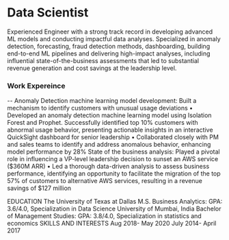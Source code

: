 # Data Scientist 

Experienced Engineer with a strong track record in developing advanced ML models and conducting impactful data analyses. Specialized in anomaly detection, forecasting, fraud detection methods, dashboarding, building end-to-end ML pipelines and delivering high-impact analyses, including influential state-of-the-business assessments that led to substantial revenue generation and cost savings at the leadership level.

### Work Expereince 
-- Anomaly Detection machine learning model development: Built a mechanism to identify customers with unusual usage deviations
• Developed an anomaly detection machine learning model using Isolation Forest and Prophet. Successfully identified top 10% customers with abnormal usage behavior, presenting actionable insights in an interactive QuickSight dashboard for senior leadership
• Collaborated closely with PM and sales teams to identify and address anomalous behavior, enhancing model performance by 28% State of the business analysis: Played a pivotal role in influencing a VP-level leadership decision to sunset an AWS service ($360M ARR)
• Led a thorough data-driven analysis to assess business performance, identifying an opportunity to facilitate the migration of the top 57% of customers to alternative AWS services, resulting in a revenue savings of $127 million


EDUCATION
The University of Texas at Dallas
M.S. Business Analytics: GPA: 3.6/4.0, Specialization in Data Science University of Mumbai, India
Bachelor of Management Studies: GPA: 3.8/4.0, Specialization in statistics and economics
SKILLS AND INTERESTS
Aug 2018- May 2020 July 2014- April 2017
